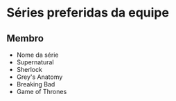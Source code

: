 # Séries preferidas da equipe 

## Membro
* Nome da série
* Supernatural 
* Sherlock 
* Grey's Anatomy 
* Breaking Bad 
* Game of Thrones
